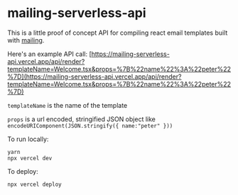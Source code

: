 # mailing-serverless-api

This is a little proof of concept API for compiling react email templates built with [mailing](https://github.com/successor-software/mailing).

Here's an example API call:
[https://mailing-serverless-api.vercel.app/api/render?templateName=Welcome.tsx&props=%7B%22name%22%3A%22peter%22%7D](https://mailing-serverless-api.vercel.app/api/render?templateName=Welcome.tsx&props=%7B%22name%22%3A%22peter%22%7D)

`templateName` is the name of the template

`props` is a url encoded, stringified JSON object like `encodeURIComponent(JSON.stringify({ name:"peter" }))`


To run locally:

```
yarn
npx vercel dev
```

To deploy:
```
npx vercel deploy
```
